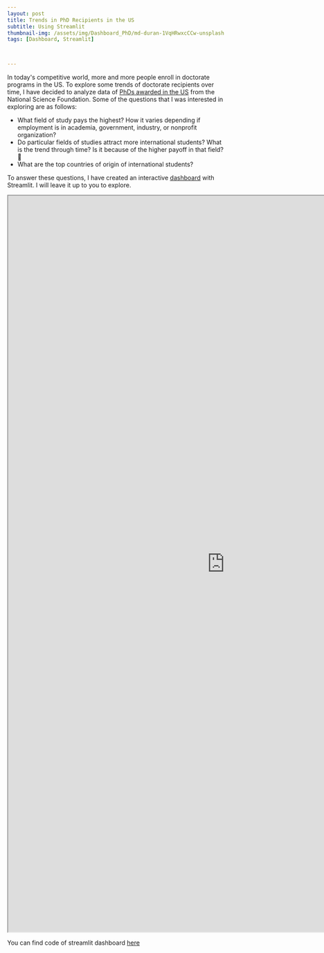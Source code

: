 ```yaml
---
layout: post
title: Trends in PhD Recipients in the US 
subtitle: Using Streamlit
thumbnail-img: /assets/img/Dashboard_PhD/md-duran-1VqHRwxcCCw-unsplash.jpg
tags: [Dashboard, Streamlit]



---
```


In today's competitive world, more and more people enroll in doctorate programs in the US. To explore some trends of doctorate recipients over time, I have decided to analyze data of [PhDs awarded in the US](https://ncses.nsf.gov/pubs/nsf19301/data) from the National Science Foundation. Some of the questions that I was interested in exploring are as follows: 

- What field of study pays the highest? How it varies depending if employment is in academia, government, industry, or nonprofit organization? 
- Do particular fields of studies attract more international students? What is the trend through time? Is it because of the higher payoff in that field? 🤔
- What are the top countries of origin of international students? 

To answer these questions, I have created an interactive [dashboard](https://share.streamlit.io/klalena/dashboard_on_phd_data/main/app.py) with Streamlit. I will leave it up to you to explore. 

<iframe src="https://share.streamlit.io/klalena/dashboard_on_phd_data/main/app.py"  scrolling="no" 
        width=1000 height= 1700 border:none;"></iframe>

You can find code of streamlit dashboard [here](https://github.com/Klalena/Dashboard_on_PhD_data)





